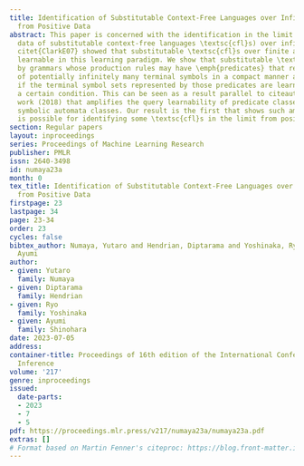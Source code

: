 ```yaml
---
title: Identification of Substitutable Context-Free Languages over Infinite Alphabets
  from Positive Data
abstract: This paper is concerned with the identification in the limit from positive
  data of substitutable context-free languages \textsc{cfl}s) over infinite alphabets.
  citet{ClarkE07} showed that substitutable \textsc{cfl}s over finite alphabets are
  learnable in this learning paradigm. We show that substitutable \textsc{cfl}s generated
  by grammars whose production rules may have \emph{predicates} that represent sets
  of potentially infinitely many terminal symbols in a compact manner are learnable
  if the terminal symbol sets represented by those predicates are learnable, under
  a certain condition. This can be seen as a result parallel to citeauthor{ArgyrosDA2018}’s
  work (2018) that amplifies the query learnability of predicate classes to that of
  symbolic automata classes. Our result is the first that shows such amplification
  is possible for identifying some \textsc{cfl}s in the limit from positive data.
section: Regular papers
layout: inproceedings
series: Proceedings of Machine Learning Research
publisher: PMLR
issn: 2640-3498
id: numaya23a
month: 0
tex_title: Identification of Substitutable Context-Free Languages over Infinite Alphabets
  from Positive Data
firstpage: 23
lastpage: 34
page: 23-34
order: 23
cycles: false
bibtex_author: Numaya, Yutaro and Hendrian, Diptarama and Yoshinaka, Ryo and Shinohara,
  Ayumi
author:
- given: Yutaro
  family: Numaya
- given: Diptarama
  family: Hendrian
- given: Ryo
  family: Yoshinaka
- given: Ayumi
  family: Shinohara
date: 2023-07-05
address:
container-title: Proceedings of 16th edition of the International Conference on Grammatical
  Inference
volume: '217'
genre: inproceedings
issued:
  date-parts:
  - 2023
  - 7
  - 5
pdf: https://proceedings.mlr.press/v217/numaya23a/numaya23a.pdf
extras: []
# Format based on Martin Fenner's citeproc: https://blog.front-matter.io/posts/citeproc-yaml-for-bibliographies/
---
```

